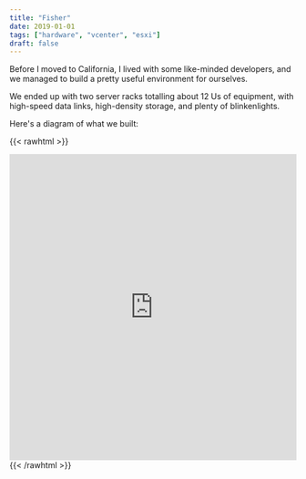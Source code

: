 ```yaml
---
title: "Fisher"
date: 2019-01-01
tags: ["hardware", "vcenter", "esxi"]
draft: false
---
```


Before I moved to California, I lived with some like-minded developers, and we managed to build a pretty useful environment for ourselves.

We ended up with two server racks totalling about 12 Us of equipment, with high-speed data links, high-density storage, and plenty of blinkenlights.

Here's a diagram of what we built:

{{< rawhtml >}}
<iframe frameborder="0" style="width:100%;height:538px;" src="https://viewer.diagrams.net/?highlight=0000ff&nav=1&title=fisher#R7VxZc%2Bo4Fv411Nx%2BgNLm7ZGdniK305Ca9PRLysEKuGIwbUwg8%2BtH8gK2JMAsBtKd1K0LHNtazvmOzqJjVXBzuu4G9nzy4DvUqyDgrCu4VUEI6jpiH5zymVAsjGPKOHCdhLYlDN3%2F0YQIEurSdegid2Po%2B17ozvPEkT%2Bb0VGYo9lB4K%2Fyt735Xr7XuT2mEmE4sj2Z%2Buw64SSmmhrY0nvUHU%2BSnglILkzt9N6EsJjYjr%2FKkHC7gpuB74fxt%2Bm6ST3OvJQt8XOdHVc34wroLCzyQD34y7Oc%2BnD5uX7rrR8haS1hNZHOh%2B0tk%2FlWkO6x9hqO%2B8G%2BjvnXpj%2BdL0PK50CDDxqkt7wG6R0phfWeeS7XFFiEnwlP9b%2BWfNKNkK7Dqu2541kF19kdHn0L2Uf0JBPULKwuIjjwa%2Fp8vX2waAdF2hgYnG%2BnDL9I61V2ATE6%2BIP6M%2FbR1qpIt1iH4AfUOZQnAbWdxS%2FljkDnI%2Bh9zlz%2BCfUu52%2BrNcDRLwAuJc9jRLaY27PsEB%2Bbv9JoPHyI64g3nX6npxyaPZ2zL7PXxfwqvwGOxmQqrnyBIfb6vV5GnFm%2Blwu6hydkaFy3QF7mJzYZadHvw85jBTUqOZVVTemsrjgWI56aV2fcLvXYMRDGY50QM9WblDsSCJIZoe2MZF0Xu3Rbg3qTfRrtk7ggUlGOJ4iv%2FYw%2BCaceI0Defxj477Tpe37AKDN%2FRjnPXM8TSInBaEXWAjeYPQpdZq7rCXnqOg7vpLGauCEdzu0R73HFvBNGC%2FzlzKHcIIJEIInDoSc%2FO%2FbU9bir0vSXgctNHfhJV%2Bm9yfAVpjch8cHQdYaUmOIu9ac0DD65ksZXsZW4BYlfVDVQ4hettl4GJEm7k4yHkXpUduLYjDdtb40%2F%2B5LY%2FyN8ASz5AhB0X7nYVm44mkgiTDnft1%2Bp9%2Bgv3ND1uQRe%2FTD0p1xSi3nskb25a870rLRFsYX%2BfBcG%2FGXouTNGTR08LjvmTc35OKbrMXc8ayM3DNx1LRlqhOaROxuzO5jBLSTcPBC2so5%2Fp2OqIAyivw2oz4IBE3EeBqYOJRhYSEYBgTWtJBwQCQf9f7WZKAN7xnTpK6AALl%2FQ8iVxVnNYwNpZWChB7y1synqfBhFZiWOrBkuSuCZJvD1jHTPP9J8t7lJVX7YA%2Bu2RoO%2BPB%2B81iBuGfsDj%2BEtHqIUCSA2CKkTldZD1%2F7L%2BVzau%2FEPT9CiqNBVBpZILt%2FVno3ilx7xVoAGg63q1wbVFjE3ZlTuYQxqeok14qoizjo7YOr1e%2F8qBtziEQqSDE0lY8mNNfhGmdY1JlB5Zi9PrXFtqYjYugmN7wEOzHuLmgWvNK9eGbKBHjovOLhbyJ%2BEoOjscLWeEUVCrt28hQt7XmU18R9qX8LNMy1BE2go%2FyzBK8rIsyctq%2BgHNRNpnI%2BbBfQ%2F80H1n15uDIYZGFXarUB8yfRw8XKD9arTsZJX8G3X5wB6QNEDf4A4qcAcVGR5UVoYnHUAuxQNAoz5sV5%2F4uuy3JUHSmVPn22hbAWVk6vEosGGP3scR5zOR0lv0V4jreQmpoq1iwlmwxkd03%2FSTzEZoB2Ma7rkRJYEYdXJ7g7KwM5LUFAtISguoZ4fuR35HUSXdpIdH352FWyxVNV3CEgJi%2FieefvJodh9QbE1uzJAai1kkNRahbjP%2F04GI5IzDzTIN6XozYniK8gfHpB48e86afoHnAb3TuVxagcVTonwhMIi08hCiSCyUZfCQKq%2FwLe%2By5A2xnES%2BrrxlQyPJm5uMeXEGbCo87Ne0BbCXMdgEIlugrAaGatkujS2mgi27IhGFp384XBF4vMugqtXloAZ6woWNCkk6lVHNrIvHxtCM%2FiTlZFd004QNzK4wjXNcuh15orgpueUGDAbxCGZ%2BEE42jaUFOkihwDMarvzgfVFbscc9uli8TH2HTk9Q5D2eyH5lKKzTVqrRWf9CtQlESgIqBof1V3YMHXsxiZxveE0v8fBietAxTPXysGOo3btjaGgnO4ZIdgyJUTOIiZmDaOmGQYS4pGQnMTVi3yBUO1N3AkJIsIQbXasZQCca1CGyQFrxeT4gLQBrmAERWliLcHldQMpeLATdKHpuDgpAM2sUL74FfRBfuCC8yF2hC2tYwBYyakAzAdYMSJAp%2BmpFsUXY0okMrAES%2Fy%2BWYZjCSMuGlioz87eD1n1ZT0zExDBbXS4BLbYg7oOWdt1cC5HNKEmgNRyQu8eWVnTZui%2BriE1h3TKIVtPNCFYRuPTTwAV1sWqEmDViaZZGdAtpmi60Wza45GKxbEb5zrFVOCF8ZzYRiZkNoMOaeeJqBZHQGBNgzbQyf9dFlJwaPgdRquyHlK24AfTS5eog9OB9YQ8SUMM6W4aSf0iwboZmnhp%2FQske61e2lLJ%2F3%2FeXH8E%2FvOi13AJoUeYIKZJf1y6DxEhCws4d%2Bp1Z2%2BdhtYk1HXSrxHwcVtv7qzjECjliRi9rRQX4g3%2FzVVHsMrpre1O0EX9ksZzYqQlQDdtvZ7WjqqHSauSZPTr3g1DZtvQ6kwGe%2BeLoh7a3s2tBJ%2B%2Bh4mBHkintutD29nGqegkVTIPPTZZlu4ZndDCtTs4loK2SFBDJJTL5WqxUZtvSlLjwWCxUabqLkc%2Fuf6CB%2Fe7yLwOejjpc7FW0g6Jq8xVKtK5Tp3FG6RZzdC0JmKotPIRLAiZR7WxeqUL%2BrJcaOwGlP%2BvDAwv5jV7gPmtmGzv43GpG%2F5ug%2FWf9TxbIPLUadV4gaz7xAf0Y1H9tQVB2Wfz9MCUuwrWniyXzAxkXojcE2v%2F5jV%2FSQFRp%2F2PY%2F617Pkf%2BBuvZJdctTYxkLCQvW1DHCp8WlbRuQZVBFcRWdkWGBkS2KOpUUg7kuALKcjMK7HNvzu3gqNrsLoKKvLuoqow4GCmqo8FCgd8Hpfa0hp3axA6cFyeIonqx3kLHRsusV%2BSqCnYNI2JoaKd6llwXsYHkYb1KD49BheACzbLgUmBH%2BhsudwMX%2FcZokZMI32i5Q7TcCh9QsXcSZXKiMvzvUxd2BJn7cywX8N4QFLbu%2BP6DIiFS3rEMXdxE%2Fx371cenh3r%2Fp72y1uGiKtse%2BH06x21xIux9QKhd8%2FAOJUrkNUWRme67H24UEgY%2BgwICU%2Bq4duVwcntPIByTWvEIH%2F0VDVJEsGDTQAdeRxVeb0XkUO77uOaKJ8nvPar9mglmaUGFlqwoEBiKyO8CeTylnqhK%2Be6xbmGfKfhqe8dIjP8hBFZNN4BlEeYrQnxiCQMypReeTFAzTWwAqGsG0czS9pGV4jmQIhYO1ewsdhxecnBtGxiwyNGVu06ijA%2FnO%2FocSvlQjKjZQycO5EnXPsUBbc7tOHWI8ZEl8fEWPM0M45%2F9x6NYZmZP4uw9PGHYHRiNzoA0qz2LX8%2Bdf4K3W1Unmj4znwJ%2BwBZuaNBgAwfVZtQj2dVjcURtjn04a6i7zos8%2FfjHM09zvEPzf9s32vOLrGEoctqmwnqk9x1hw9nP7cHI8bK8PV4at%2F8P"></iframe>
{{< /rawhtml >}}